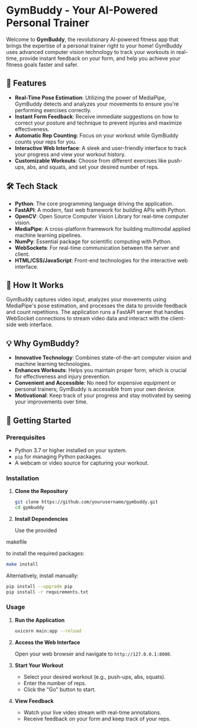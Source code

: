 # GymBuddy - Your AI-Powered Personal Trainer

Welcome to **GymBuddy**, the revolutionary AI-powered fitness app that brings the expertise of a personal trainer right to your home! GymBuddy uses advanced computer vision technology to track your workouts in real-time, provide instant feedback on your form, and help you achieve your fitness goals faster and safer.

## 🚀 Features

- **Real-Time Pose Estimation**: Utilizing the power of MediaPipe, GymBuddy detects and analyzes your movements to ensure you're performing exercises correctly.
- **Instant Form Feedback**: Receive immediate suggestions on how to correct your posture and technique to prevent injuries and maximize effectiveness.
- **Automatic Rep Counting**: Focus on your workout while GymBuddy counts your reps for you.
- **Interactive Web Interface**: A sleek and user-friendly interface to track your progress and view your workout history.
- **Customizable Workouts**: Choose from different exercises like push-ups, abs, and squats, and set your desired number of reps.

## 🛠 Tech Stack

- **Python**: The core programming language driving the application.
- **FastAPI**: A modern, fast web framework for building APIs with Python.
- **OpenCV**: Open Source Computer Vision Library for real-time computer vision.
- **MediaPipe**: A cross-platform framework for building multimodal applied machine learning pipelines.
- **NumPy**: Essential package for scientific computing with Python.
- **WebSockets**: For real-time communication between the server and client.
- **HTML/CSS/JavaScript**: Front-end technologies for the interactive web interface.

## 📖 How It Works

GymBuddy captures video input, analyzes your movements using MediaPipe's pose estimation, and processes the data to provide feedback and count repetitions. The application runs a FastAPI server that handles WebSocket connections to stream video data and interact with the client-side web interface.

## 💡 Why GymBuddy?

- **Innovative Technology**: Combines state-of-the-art computer vision and machine learning technologies.
- **Enhances Workouts**: Helps you maintain proper form, which is crucial for effectiveness and injury prevention.
- **Convenient and Accessible**: No need for expensive equipment or personal trainers; GymBuddy is accessible from your own device.
- **Motivational**: Keep track of your progress and stay motivated by seeing your improvements over time.

## 🔧 Getting Started

### Prerequisites

- Python 3.7 or higher installed on your system.
- `pip` for managing Python packages.
- A webcam or video source for capturing your workout.

### Installation

1. **Clone the Repository**

   ```bash
   git clone https://github.com/yourusername/gymbuddy.git
   cd gymbuddy
   ```

2. **Install Dependencies**

   Use the provided 

makefile

 to install the required packages:

   ```bash
   make install
   ```

   Alternatively, install manually:

   ```bash
   pip install --upgrade pip
   pip install -r requirements.txt
   ```

### Usage

1. **Run the Application**

   ```bash
   uvicorn main:app --reload
   ```

2. **Access the Web Interface**

   Open your web browser and navigate to `http://127.0.0.1:8000`.

3. **Start Your Workout**

   - Select your desired workout (e.g., push-ups, abs, squats).
   - Enter the number of reps.
   - Click the "Go" button to start.

4. **View Feedback**

   - Watch your live video stream with real-time annotations.
   - Receive feedback on your form and keep track of your reps.
